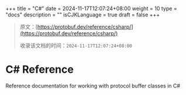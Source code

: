 +++
title = "C#"
date = 2024-11-17T12:07:24+08:00
weight = 10
type = "docs"
description = ""
isCJKLanguage = true
draft = false
+++

> 原文：[https://protobuf.dev/reference/csharp/](https://protobuf.dev/reference/csharp/)
>
> 收录该文档的时间：`2024-11-17T12:07:24+08:00`

# C# Reference

Reference documentation for working with protocol buffer classes in C#
